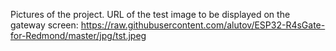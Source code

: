 Pictures of the project. URL of the test image to be displayed on the gateway screen: https://raw.githubusercontent.com/alutov/ESP32-R4sGate-for-Redmond/master/jpg/tst.jpeg
